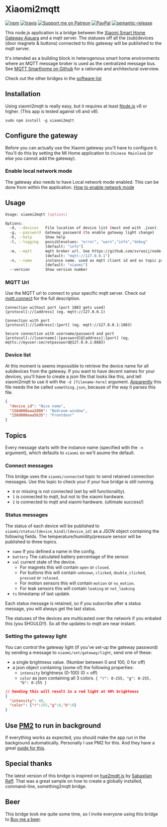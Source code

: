 # Xiaomi2mqtt

[![npm](https://img.shields.io/npm/v/xiaomi2mqtt.svg?style=flat-square)](https://www.npmjs.com/package/xiaomi2mqtt)
[![travis](https://img.shields.io/travis/svrooij/node-xiaomi2mqtt.svg?style=flat-square)](https://travis-ci.org/svrooij/node-xiaomi2mqtt)
[![Support me on Patreon][badge_patreon]][patreon]
[![PayPal][badge_paypal_donate]][paypal-donations]
[![semantic-release](https://img.shields.io/badge/%20%20%F0%9F%93%A6%F0%9F%9A%80-semantic--release-e10079.svg?style=flat-square)](https://github.com/semantic-release/semantic-release)

This node.js application is a bridge between the [Xiaomi Smart Home Gateway Aquara](https://xiaomi-mi.com/mi-smart-home/xiaomi-mi-gateway-2/) and a mqtt server. The statuses off all the (sub)devices (door magnets & buttons) connected to this gateway will be published to the mqtt server.

It's intended as a building block in heterogenous smart home environments where an MQTT message broker is used as the centralized message bus. See [MQTT Smarthome on Github](https://github.com/mqtt-smarthome/mqtt-smarthome) for a rationale and architectural overview.

Check out the other bridges in the [software list](https://github.com/mqtt-smarthome/mqtt-smarthome/blob/master/Software.md)

## Installation

Using xiaomi2mqtt is really easy, but it requires at least [Node.js](https://nodejs.org/) v6 or higher. (This app is tested against v6 and v8).

`sudo npm install -g xiaomi2mqtt`

## Configure the gateway

Before you can actually use the Xiaomi gateway you'll have to configure it. You'll do this by setting the Mi Home application to `Chinese Mainland` (or else you cannot add the gateway).

### Enable local network mode

The gateway also needs to have Local network mode enabled. This can be done from within the application.
[How to enable network mode](https://github.com/svrooij/node-xiaomi2mqtt/wiki/Network-mode-iOS)

## Usage

```bash
Usage: xiaomi2mqtt [options]

Options:
  -d, --devices   File location of device list (must end with .json).
  -g, --password  Gateway password (to enable gateway light change)
  -h, --help      Show help
  -l, --logging   possiblevalues: "error", "warn","info","debug"
                  [default: "info"]
  -m, --mqtt      mqtt broker url. See https://github.com/svrooij/node-xiaomi2mqtt#mqtt-url
                  [default: "mqtt://127.0.0.1"]
  -n, --name      instance name. used as mqtt client id and as topic prefix
                  [default: "xiaomi"]
  --version       Show version number
```

### MQTT Url

Use the MQTT url to connect to your specific mqtt server. Check out [mqtt.connect](https://github.com/mqttjs/MQTT.js#connect) for the full description.

```
Connection without port (port 1883 gets used)
[protocol]://[address] (eg. mqtt://127.0.0.1)

Connection with port
[protocol]://[address]:[port] (eg. mqtt://127.0.0.1:1883)

Secure connection with username/password and port
[protocol]://[username]:[password]@[address]:[port] (eg. mqtts://myuser:secretpassword@127.0.0.1:8883)
```

### Device list

At this moment is seems impossible to retrieve the device name for all subdevices from the gateway. If you want to have decent names for your devices, you'll have to create a json file that looks like this, and tell xiaomi2mqtt to use it with the `-d [filename-here]` argument. [Apparently](https://github.com/svrooij/node-xiaomi2mqtt/issues/4#issuecomment-347706853) this file needs the be called `something.json`, because of the way it parses this file.

```JSON
{
  "device_id": "Nice name",
  "158d000aaa2888": "Bedroom window",
  "158d000aaa5b35": "Frontdoor"
}
```

## Topics

Every message starts with the instance name (specified with the `-n` argument), which defaults to `xiaomi` so we'll asume the default.

### Connect messages

This bridge uses the `xiaomi/connected` topic to send retained connection messages. Use this topic to check your if your hue bridge is still running.

- `0` or missing is not connected (set by will functionality).
- `1` is connected to mqtt, but not to the xiaomi hardware.
- `2` is connected to mqtt and xiaomi hardware. (ultimate success!)

### Status messages

The status of each device will be published to `xiaomi/status/[device_kind]/[device_id]` as a JSON object containing the following fields.
The temperature/humidity/pressure sensor will be published to three topics.

- `name` If you defined a name in the config.
- `battery` The calculated battery percentage of the sensor.
- `val` current state of the device.
  - For magnets this will contain `open` or `closed`.
  - For buttons this will contain `unknown`, `clicked`, `double_clicked`, `pressed` or `relesed`.
  - For motion sensors this will contain `motion` or `no_motion`.
  - For leak sensors this will contain `leaking` or `not_leaking`
- `ts` timestamp of last update.

Each status message is retained, so if you subscribe after a status message, you will always get the last status.

The statuses of the devices are multicasted over the network if you enbaled this (you SHOULD!!). So all the updates to mqtt are near instant.

### Setting the gateway light

You can control the gateway light (if you've set-up the gateway password) by sending a message to `xiaomi/set/gateway/light`, send one of these:

- a single brightness value. (Number between 0 and 100, 0 for off)
- a json object containing (some of) the following properties:
  - `intensity` brightness (0-100) (0 = off)
  - `color` as json containing all 3 colors. `{ "r": 0-255, "g": 0-255, "b": 0-255 }`

```json
// Sending this will result in a red light at 40% brightness
{
  "intensity": 40,
  "color": {"r":255,"g":0,"b":0}
}
```

## Use [PM2](http://pm2.keymetrics.io) to run in background

If everything works as expected, you should make the app run in the background automatically. Personally I use PM2 for this. And they have a great [guide for this](http://pm2.keymetrics.io/docs/usage/quick-start/).

## Special thanks

The latest version of this bridge is inspired on [hue2mqtt.js](https://github.com/hobbyquaker/hue2mqtt.js) by [Sabastian Raff](https://github.com/hobbyquaker). That was a great sample on how to create a globally installed, command-line, something2mqtt bridge.

## Beer

This bridge took me quite some time, so I invite everyone using this bridge to [Buy me a beer](https://svrooij.nl/buy-me-a-beer/).

[badge_paypal_donate]: https://svrooij.nl/badges/paypal_donate.svg
[badge_patreon]: https://svrooij.nl/badges/patreon.svg
[paypal-donations]: https://www.paypal.com/cgi-bin/webscr?cmd=_s-xclick&hosted_button_id=T9XFJYUSPE4SG
[patreon]: https://www.patreon.com/svrooij
